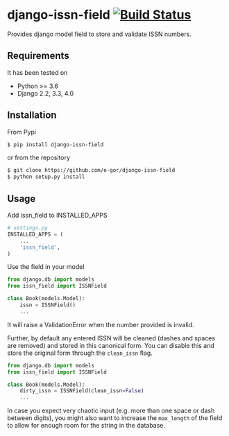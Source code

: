 # django-issn-field [![Build Status](https://github.com/e-gor/django-issn-field/actions/workflows/django.yml/badge.svg)](https://github.com/e-gor/django-issn-field/actions)

Provides django model field to store and validate ISSN numbers.

## Requirements

It has been tested on

* Python >= 3.6
* Django 2.2, 3.3, 4.0

## Installation

From Pypi

```bash
$ pip install django-issn-field
```

or from the repository

```bash
$ git clone https://github.com/e-gor/django-issn-field
$ python setup.py install
```

## Usage 

Add issn_field to INSTALLED_APPS

```python
# settings.py
INSTALLED_APPS = (
	...
	'issn_field',
)
```

Use the field in your model

```python
from django.db import models
from issn_field import ISSNField

class Book(models.Model):
	issn = ISSNField()
	...
```

It will raise a ValidationError when the number provided is invalid.

Further, by default any entered ISSN will be cleaned (dashes and spaces are removed) and stored in this canonical form. You can disable this and store the original form through the `clean_issn` flag.

```python
from django.db import models
from issn_field import ISSNField

class Book(models.Model):
	dirty_issn = ISSNField(clean_issn=False)
	...
```

In case you expect very chaotic input (e.g. more than one space or dash between digits), you might also want to increase the `max_length` of the field to allow for enough room for the string in the database.
